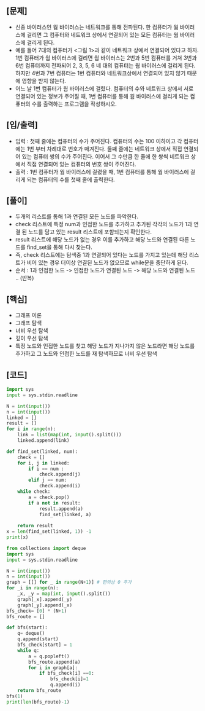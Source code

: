 <h2>[문제]</h2>

<ul>
    <li>신종 바이러스인 웜 바이러스는 네트워크를 통해 전파된다. 한 컴퓨터가 웜 바이러스에 걸리면 그 컴퓨터와 네트워크 상에서 연결되어 있는 모든 컴퓨터는 웜 바이러스에 걸리게 된다.</li>
    <li>예를 들어 7대의 컴퓨터가 <그림 1>과 같이 네트워크 상에서 연결되어 있다고 하자. 1번 컴퓨터가 웜 바이러스에 걸리면 웜 바이러스는 2번과 5번 컴퓨터를 거쳐 3번과 6번 컴퓨터까지 전파되어 2, 3, 5, 6 네 대의 컴퓨터는 웜 바이러스에 걸리게 된다. 하지만 4번과 7번 컴퓨터는 1번 컴퓨터와 네트워크상에서 연결되어 있지 않기 때문에 영향을 받지 않는다.</li>    
    <li>어느 날 1번 컴퓨터가 웜 바이러스에 걸렸다. 컴퓨터의 수와 네트워크 상에서 서로 연결되어 있는 정보가 주어질 때, 1번 컴퓨터를 통해 웜 바이러스에 걸리게 되는 컴퓨터의 수를 출력하는 프로그램을 작성하시오.</li>
</ul>

<h2>[입/출력]</h2>
<ul>
    <li>입력 : 첫째 줄에는 컴퓨터의 수가 주어진다. 컴퓨터의 수는 100 이하이고 각 컴퓨터에는 1번 부터 차례대로 번호가 매겨진다. 둘째 줄에는 네트워크 상에서 직접 연결되어 있는 컴퓨터 쌍의 수가 주어진다. 이어서 그 수만큼 한 줄에 한 쌍씩 네트워크 상에서 직접 연결되어 있는 컴퓨터의 번호 쌍이 주어진다.</li>
    <li>출력 : 1번 컴퓨터가 웜 바이러스에 걸렸을 때, 1번 컴퓨터를 통해 웜 바이러스에 걸리게 되는 컴퓨터의 수를 첫째 줄에 출력한다.</li>
</ul>

<h2>[풀이]</h2>
<ul>
    <li>두개의 리스트를 통해 1과 연결된 모든 노드를 파악한다.</li>
    <li>check 리스트에 특정 num과 인접한 노드를 추가하고 추가된 각각의 노드가 1과 연결 된 노드를 담고 있는 result 리스트에 포함되는지 확인한다.</li>
    <li>result 리스트에 해당 노드가 없는 경우 이를 추가하고 해당 노드와 연결된 다른 노드를 find_set을 통해 다시 찾는다.</li>
    <li>즉, check 리스트에는 탐색중 1과 연결되어 있다는 노드를 가지고 있는데 해당 리스트가 비어 있는 경우 더이상 연결된 노드가 없으므로 while문을 중단하게 된다.</li>
    <li>순서 : 1과 인접한 노드 -> 인접한 노드가 연결된 노드 -> 해당 노드와 연결된 노드 .. (반복)</li>
</ul>

<h2>[핵심]</h2>
<ul>
    <li>그래프 이론</li>
    <li>그래프 탐색</li>
    <li>너비 우선 탐색</li>
    <li>깊이 우선 탐색</li>
    <li>특정 노드와 인접한 노드를 찾고 해당 노드가 지나가지 않은 노드라면 해당 노드를 추가하고 그 노드와 인접한 노드를 재 탐색하므로 너비 우선 탐색</li>
</ul>

<h2>[코드]</h2>

```python
import sys
input = sys.stdin.readline

N = int(input())
n = int(input())
linked = []
result = []
for i in range(n):
    link = list(map(int, input().split()))
    linked.append(link)

def find_set(linked, num):
    check = []
    for i, j in linked:
        if i == num :
            check.append(j)
        elif j == num:
            check.append(i)
    while check:
        a = check.pop()
        if a not in result:
            result.append(a)
            find_set(linked, a)
            
    return result
x = len(find_set(linked, 1)) -1
print(x)
```

```python
from collections import deque
import sys
input = sys.stdin.readline

N = int(input())
n = int(input())
graph = [[] for _ in range(N+1)] # 편의상 0 추가
for _i in range(n):
    _x, _y = map(int, input().split())
    graph[_x].append(_y)
    graph[_y].append(_x)
bfs_check= [0] * (N+1)
bfs_route = []

def bfs(start):
    q= deque()
    q.append(start)
    bfs_check[start] = 1
    while q:
        a = q.popleft()
        bfs_route.append(a)
        for i in graph[a]:
            if bfs_check[i] ==0:
                bfs_check[i]=1
                q.append(i)
    return bfs_route
bfs(1)
print(len(bfs_route)-1)
```


